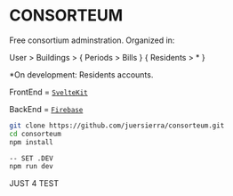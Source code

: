 # CONSORTEUM

Free consortium adminstration. Organized in:


User > Buildings >  { Periods > Bills }
                    { Residents > * } 
                    
  *On development: Residents accounts.


FrontEnd = [`SvelteKit`](https://kit.svelte.dev/)

BackEnd = [`Firebase`](https://firebase.google.com/)


```bash
git clone https://github.com/juersierra/consorteum.git
cd consorteum
npm install

-- SET .DEV
npm run dev
```

JUST 4 TEST